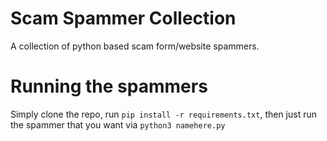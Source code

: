 # Scam Spammer Collection
A collection of python based scam form/website spammers.

# Running the spammers
Simply clone the repo, run `pip install -r requirements.txt`, then just run the spammer that you want via `python3 namehere.py`
